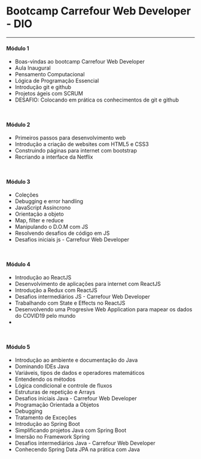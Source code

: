 <h1>Bootcamp Carrefour Web Developer  - DIO</h1>
<hr/>

<h4>Módulo 1</h4>
<ul>
  <li>Boas-vindas ao bootcamp Carrefour Web Developer</li>
  <li>Aula Inaugural</li>
  <li>Pensamento Computacional</li>
  <li>Lógica de Programação Essencial</li>
  <li>Introdução git e github</li>
  <li>Projetos ágeis com SCRUM</li>
  <li>DESAFIO: Colocando em prática os conhecimentos de git e github</li>
</ul>

```diff
                                                                                                               CONCLUÍDO 🟢
```

<h4>Módulo 2</h4>
<ul>
  <li>Primeiros passos para desenvolvimento web</li>
  <li>Introdução a criação de websites com HTML5 e CSS3</li>
  <li>Construindo páginas para internet com bootstrap</li>
  <li>Recriando a interface da Netflix</li>
</ul>


```diff
                                                                                                            EM ANDAMENTO 🟣
```

<h4>Módulo 3</h4>
<ul>
  <li>Coleções</li>
  <li>Debugging e error handling</li>
  <li>JavaScript Assíncrono</li>
  <li>Orientação a objeto</li>
  <li>Map, filter e reduce</li>
  <li>Manipulando o D.O.M com JS</li>
  <li>Resolvendo desafios de código em JS</li>
  <li>Desafios iniciais js - Carrefour Web Developer</li>
</ul>


```diff
                                                                                                               PENDENTE 🟠
```

<h4>Módulo 4</h4>
<ul>
  <li>Introdução ao ReactJS</li>
  <li>Desenvolvimento de aplicações para internet com ReactJS</li>
  <li>Introdução a Redux com ReactJS</li>
  <li>Desafios intermediários JS - Carrefour Web Developer</li>
  <li>Trabalhando com State e Effects no ReactJS</li>
  <li>Desenvolvendo uma Progresive Web Application para mapear os dados do COVID19 pelo mundo</li>
  <li></li>
</ul>


```diff
                                                                                                               PENDENTE 🟠
```

<h4>Módulo 5</h4>
<ul>
  <li>Introdução ao ambiente e documentação do Java</li>
  <li>Dominando IDEs Java</li>
  <li>Variáveis, tipos de dados e operadores matemáticos</li>
  <li>Entendendo os métodos</li>
  <li>Lógica condicional e controle de fluxos</li>
  <li>Estruturas de repetição e Arrays</li>
  <li>Desafios iniciais Java - Carrefour Web Developer</li>
  <li>Programação Orientada a Objetos</li>
  <li>Debugging</li>
  <li>Tratamento de Exceções</li>
  <li>Introdução ao Spring Boot</li>
  <li>Simplificando projetos Java com Spring Boot</li>
  <li>Imersão no Framework Spring</li>
  <li>Desafios intermediários Java - Carrefour Web Developer</li>
  <li>Conhecendo Spring Data JPA na prática com Java</li>
</ul>


```diff
                                                                                                              PENDENTE 🟠
```
